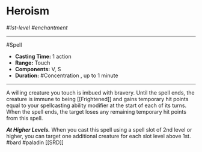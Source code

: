 # Heroism
*#1st-level #enchantment*
___ 
#Spell
- **Casting Time:** 1 action
- **Range:** Touch
- **Components:** V, S
- **Duration:** #Concentration , up to 1 minute
---
A willing creature you touch is imbued with bravery. Until the spell ends, the creature is immune to being [[Frightened]] and gains temporary hit points equal to your spellcasting ability modifier at the start of each of its turns. When the spell ends, the target loses any remaining temporary hit points from this spell.

***At Higher Levels.*** When you cast this spell using a spell slot of 2nd level or higher, you can target one additional creature for each slot level above 1st.
#bard
#paladin
[[SRD]]